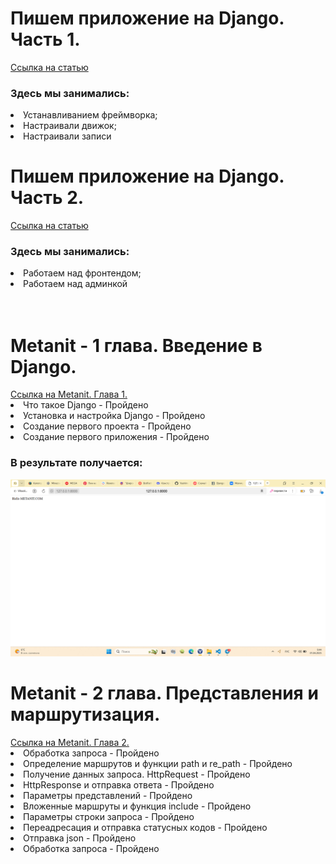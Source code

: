 <h1>Пишем приложение на Django. Часть 1.</h1>
<a href="https://skillbox.ru/media/code/pishem-prilozhenie-na-django-chast-1-ustanavlivaem-freymvork-nastraivaem-dvizhok-i-zapisi/">Ссылка на статью</a>
<h3>Здесь мы занимались:</h3>
<ui>
  <li>Устанавливанием фреймворка;</li>
  <li>Настраивали движок;</li>
  <li>Настраивали записи</li>
</ui>
<h1>Пишем приложение на Django. Часть 2.</h1>
<a href="https://skillbox.ru/media/code/pishem-prilozhenie-na-django-chast-2-rabotaem-nad-frontendom-i-adminkoy/?utm_source=media&utm_medium=link&utm_campaign=all_all_media_links_links_articles_all_all_skillbox">Ссылка на статью</a>
<h3>Здесь мы занимались:</h3>
<ui>
  <li>Работаем над фронтендом;</li>
  <li>Работаем над админкой</li>
</ui><br><br>
<h1>Metanit - 1 глава. Введение в Django.</h1>
<a href="https://metanit.com/python/django/
1.1.php">Ссылка на Metanit. Глава 1.</a>
<ui>
  <li>Что такое Django - Пройдено</li>
  <li>Установка и настройка Django - Пройдено</li>
  <li>Создание первого проекта - Пройдено</li>
  <li>Создание первого приложения - Пройдено</li>
</ui>
<h3>В результате получается:</h3>
<img src="frame/1.png" alt="Результат при прохождении 1-ой главы по Django."></img>
<h1>Metanit - 2 глава. Представления и маршрутизация.</h1>
<a href="https://metanit.com/python/django/
3.1.php">Ссылка на Metanit. Глава 2.</a>
<ui>
  <li>Обработка запроса - Пройдено</li>
  <li>Определение маршрутов и функции path и re_path - Пройдено</li>
  <li>Получение данных запроса. HttpRequest - Пройдено</li>
  <li>HttpResponse и отправка ответа - Пройдено</li>
  <li>Параметры представлений - Пройдено</li>
  <li>Вложенные маршруты и функция include - Пройдено</li>
  <li>Параметры строки запроса - Пройдено</li>
  <li>Переадресация и отправка статусных кодов - Пройдено</li>
  <li>Отправка json - Пройдено</li>
  <li>Обработка запроса - Пройдено</li>
</ui>
